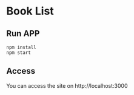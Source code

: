# Book List

## Run APP
```
npm install
npm start

```
## Access
You can access the site on http://localhost:3000